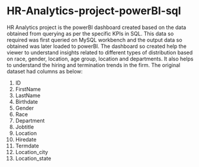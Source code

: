 # HR-Analytics-project-powerBI-sql
HR Analytics project is the powerBI dashboard created based on the data obtained from querying as per the specific KPIs in SQL. This data so required was first queried on MySQL workbench and the output data so obtained was later loaded to powerBI. The dashboard so created help the viewer to understand insights related to different types of distribution based on race, gender, location, age group, location and departments. It also helps to understand the hiring and termination trends in the firm.
The original dataset had columns as below:
1. ID
2. FirstName
3. LastName
4. Birthdate
5. Gender
6. Race
7. Department
8. Jobtitle
9. Location
10. Hiredate
11. Termdate
12. Location_city
13. Location_state
